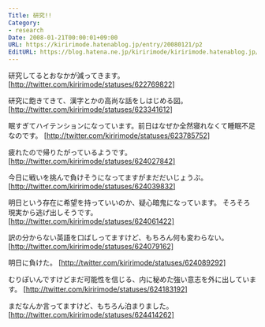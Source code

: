 ```yaml
---
Title: 研究!!
Category:
- research
Date: 2008-01-21T00:00:01+09:00
URL: https://kiririmode.hatenablog.jp/entry/20080121/p2
EditURL: https://blog.hatena.ne.jp/kiririmode/kiririmode.hatenablog.jp/atom/entry/8454420450078215630
---
```


研究してるとおなかが減ってきます。
[http://twitter.com/kiririmode/statuses/622769822]


研究に飽きてきて、漢字とかの高尚な話をしはじめる図。
[http://twitter.com/kiririmode/statuses/623341612]


眠すぎてハイテンションになっています。前日はなぜか全然寝れなくて睡眠不足なのです。
[http://twitter.com/kiririmode/statuses/623785752]


疲れたので帰りたがっているようです。
[http://twitter.com/kiririmode/statuses/624027842]


今日に戦いを挑んで負けそうになってますがまだだいじょうぶ。
[http://twitter.com/kiririmode/statuses/624039832]


明日という存在に希望を持っていいのか、疑心暗鬼になっています。
そろそろ現実から逃げ出しそうです。
[http://twitter.com/kiririmode/statuses/624061422]


訳の分からない英語を口ばしってますけど、もちろん何も変わらない。
[http://twitter.com/kiririmode/statuses/624079162]


明日に負けた。
[http://twitter.com/kiririmode/statuses/624089292]


むりぽいんですけどまだ可能性を信じる、内に秘めた強い意志を外に出しています。
[http://twitter.com/kiririmode/statuses/624183192]


まだなんか言ってますけど、もちろん泊まりました。
[http://twitter.com/kiririmode/statuses/624414262]
